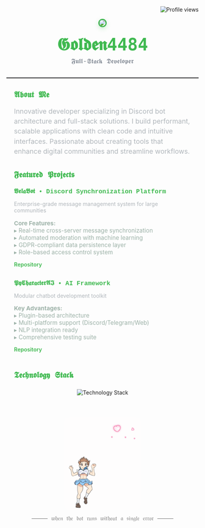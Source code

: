 <div align="right" style="margin-bottom: 16px;">
  <img src="https://komarev.com/ghpvc/?username=Golden4484&style=for-the-badge&labelColor=1f2023&color=9e9e9e&label=𝔳𝔦𝔢𝔴𝔰" alt="Profile views" />
</div>

<div align="center" style="padding: 0 20px;">
  <img src="https://avatars.githubusercontent.com/u/125841328?v=4" width="160" 
    style="border-radius: 50%; border: 3px solid #3fb950; box-shadow: 0 4px 12px rgba(63, 185, 80, 0.25);" />
  <h1 style="margin: 16px 0 8px; font-family: 'Cursive', monospace; font-size: 2.8rem; color: #3fb950;">
    𝕲𝖔𝖑𝖉𝖊𝖓4484
  </h1>
  <p style="margin: 0; color: #7d8590; font-size: 1.1rem; font-family: 'Courier New', monospace;">
    𝕱𝖚𝖑𝖑-𝕾𝖙𝖆𝖈𝖐 𝕯𝖊𝖛𝖊𝖑𝖔𝖕𝖊𝖗
  </p>
</div>

<hr style="margin: 32px 0; border: none; border-top: 1px solid #2e2f33;" />

<section style="max-width: 700px; margin: auto; padding: 0 20px;">
  <h2 style="font-family: 'Courier New', monospace; font-weight: 700; color: #3fb950; margin-bottom: 12px;">
    𝕬𝖇𝖔𝖚𝖙 𝕸𝖊
  </h2>
  <p style="color: #b0b6bb; line-height: 1.5; font-size: 1.1rem;">
    Innovative developer specializing in Discord bot architecture and full-stack solutions. I build performant, scalable applications with clean code and intuitive interfaces. Passionate about creating tools that enhance digital communities and streamline workflows.
  </p>

  <h2 style="font-family: 'Courier New', monospace; font-weight: 700; color: #3fb950; margin: 36px 0 12px;">
    𝕱𝖊𝖆𝖙𝖚𝖗𝖊𝖉 𝕻𝖗𝖔𝖏𝖊𝖈𝖙𝖘
  </h2>

  <article style="margin-bottom: 32px;">
    <h3 style="font-family: 'Courier New', monospace; color: #3fb950; margin-bottom: 8px;">
      𝖁𝖊𝖑𝖆𝕭𝖔𝖙 • Discord Synchronization Platform
    </h3>
    <p style="color: #b0b6bb; margin-bottom: 8px;">
      Enterprise-grade message management system for large communities
    </p>
    <p style="color: #9db2a8; font-size: 0.95rem; margin-bottom: 8px;">
      <strong>Core Features:</strong><br>
      ▸ Real-time cross-server message synchronization<br>
      ▸ Automated moderation with machine learning<br>
      ▸ GDPR-compliant data persistence layer<br>
      ▸ Role-based access control system
    </p>
    <p><a href="https://github.com/Golden4484/VelaBot" style="color: #3fb950; text-decoration: none; font-weight: 600;">Repository</a></p>
  </article>

  <article>
    <h3 style="font-family: 'Courier New', monospace; color: #3fb950; margin-bottom: 8px;">
      𝕻𝖞𝕮𝖍𝖆𝖗𝖆𝖈𝖙𝖊𝖗𝕬𝕴 • AI Framework
    </h3>
    <p style="color: #b0b6bb; margin-bottom: 8px;">
      Modular chatbot development toolkit
    </p>
    <p style="color: #9db2a8; font-size: 0.95rem; margin-bottom: 8px;">
      <strong>Key Advantages:</strong><br>
      ▸ Plugin-based architecture<br>
      ▸ Multi-platform support (Discord/Telegram/Web)<br>
      ▸ NLP integration ready<br>
      ▸ Comprehensive testing suite
    </p>
    <p><a href="https://github.com/Golden4484/PyCharacterAI" style="color: #3fb950; text-decoration: none; font-weight: 600;">Repository</a></p>
  </article>

  <h2 style="font-family: 'Courier New', monospace; font-weight: 700; color: #3fb950; margin: 48px 0 16px;">
    𝕿𝖊𝖈𝖍𝖓𝖔𝖑𝖔𝖌𝖞 𝕾𝖙𝖆𝖈𝖐
  </h2>
  <div align="center" style="margin: 24px 0;">
    <img src="https://skillicons.dev/icons?i=python,typescript,nodejs,django,flask,fastapi,postgres,mongodb,redis,docker,kubernetes,aws,gcp,azure,git,github,actions,linux,nginx,grafana,prometheus" alt="Technology Stack" />
  </div>
</section>

<!-- GIFzinho maroto -->
<section style="max-width: 700px; margin: 40px auto 20px; padding: 0 20px;">
  <div align="center">
    <img src="https://raw.githubusercontent.com/Golden4484/Golden4484/main/c8b9c9c37a962e43a44f24abb5266354.gif"
         alt="Golden moment"
         width="200"
         style="border-radius: 12px; margin-top: 16px; opacity: 0.85;" />
    <p style="font-size: 0.95rem; color: #777; font-family: 'Courier New', monospace; margin-top: 8px;">
      ⸻ 𝔴𝔥𝔢𝔫 𝔱𝔥𝔢 𝔟𝔬𝔱 𝔯𝔲𝔫𝔰 𝔴𝔦𝔱𝔥𝔬𝔲𝔱 𝔞 𝔰𝔦𝔫𝔤𝔩𝔢 𝔢𝔯𝔯𝔬𝔯 ⸻
    </p>
  </div>
</section>